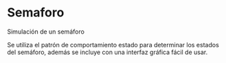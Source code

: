 # Semaforo
Simulación de un semáforo

Se utiliza el patrón de comportamiento estado para determinar los estados del semáforo, además se incluye con una interfaz gráfica fácil de usar.
